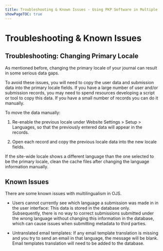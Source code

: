 ```yaml
---
title: Troubleshooting & Known Issues - Using PKP Software in Multiple Languages
showPageTOC: true
---
```



# Troubleshooting & Known Issues

## Troubleshooting: Changing Primary Locale

As mentioned before, changing the primary locale of your journal can result in some serious data gaps.

To avoid these issues, you will need to copy the user data and submission data into the primary locale fields. If you have a large number of user and/or submission records, you may need to spend resources developing a script or tool to copy this data. If you have a small number of records you can do it manually.

To move the data manually:

1.  Re-enable the previous locale under Website Settings > Setup > Languages, so that the previously entered data will appear in the records.

2.  Open each record and copy the previous locale data into the new locale fields.

If the site-wide locale shows a different language than the one selected to be the primary locale, clean the cache files after changing the language information manually.



## Known Issues

There are some known issues with multilingualism in OJS.

-   Users cannot currently see which language a submission was made in in the user interface: This data is stored in the database only. Subsequently, there is no way to correct submissions submitted under the wrong language without changing this information in the database, which can cause issues when submitting metadata to third parties.

-   Untranslated email templates: If any email template translation is missing and you try to send an email in that language, the message will be blank. Email templates translation will need to be added to the database.
